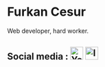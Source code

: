 # Furkan Cesur
Web developer, hard worker. <br>
## Social media : [<img src="https://user-images.githubusercontent.com/86592976/180494915-2cef44f4-a67b-40b6-9b52-00d399b7c614.png" alt="Youtube" width="30" height="30"/>](https://www.youtube.com/channel/UCFvo0lD9gL3lMGu_nPrMQtw) [<img src="https://upload.wikimedia.org/wikipedia/commons/thumb/e/e7/Instagram_logo_2016.svg/2048px-Instagram_logo_2016.svg.png" alt="Instagram" width="30" height="30"/>](https://www.instagram.com/codingwithcesur)

